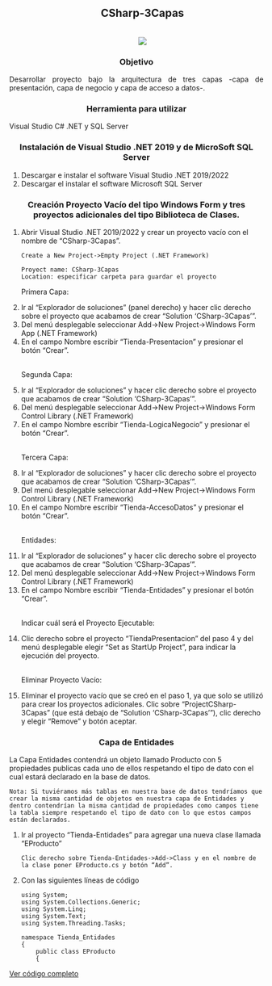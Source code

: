<!--Titulo principal-->
<div id="user-content-toc">
  <ul align="center">
    <summary>
      <!--Titulo-->
      <h2 style="display: inline-bloc">CSharp-3Capas</h2>
      <br>
      <!--Divizor horizontal (gradiant)-->
      <img src="https://user-images.githubusercontent.com/73097560/115834477-dbab4500-a447-11eb-908a-139a6edaec5c.gif">
    </summary>
  </ul>
</div>

<div id="user-content-toc">
  <!--Caso de estudio-->
  <h3 align="center">Objetivo</h3>
  <p align="justify">
    Desarrollar proyecto bajo la arquitectura de tres capas -capa de presentación, capa de negocio y capa de acceso a datos-. 
  </p>
</div>

<div id="user-content-toc">
  <!--Caso de estudio-->
  <h3 align="center">Herramienta para utilizar</h3>
  <p align="justify">
    Visual Studio C# .NET y SQL Server
  </p>
</div>

<div>
  <!--Caso de estudio-->
  <div>
    <p>
      <h3 align="center">Instalación de Visual Studio .NET  2019 y de MicroSoft SQL Server</h3>
    </p>
    <ol>
      <li>Descargar e instalar el software Visual Studio .NET 2019/2022</li>
      <li>Descargar el instalar el software Microsoft SQL Server</li>
    </ol>
  </div>
</div>

<div>
  <!--Caso de estudio-->
  <div>
    <p>
      <h3 align="center">Creación Proyecto Vacío del tipo Windows Form y tres proyectos adicionales del tipo Biblioteca de Clases.</h3>
    </p>
    <ol>
      <li>Abrir Visual Studio .NET 2019/2022 y crear un proyecto vacío con el nombre de  “CSharp-3Capas”.</li>
      <pre><code>Create a New Project->Empty Project (.NET Framework)</code></pre>
      <pre><code>Proyect name: CSharp-3Capas 
Location: especificar carpeta para guardar el proyecto</code></pre>
      <p>Primera Capa:</p>
      <li>Ir al “Explorador de soluciones” (panel derecho) y hacer clic derecho sobre el proyecto que acabamos de crear “Solution ‘CSharp-3Capas’”.</li>
      <li>Del menú desplegable seleccionar Add->New Project->Windows Form App (.NET Framework)</li>
      <li>En el campo Nombre escribir “Tienda-Presentacion” y presionar el botón “Crear”.</li>
      <p><br>Segunda Capa:</p>
      <li>Ir al “Explorador de soluciones” y hacer clic derecho sobre el proyecto que acabamos de crear “Solution ‘CSharp-3Capas’”.</li>
      <li>Del menú desplegable seleccionar Add->New Project->Windows Form Control Library (.NET Framework)</li>
      <li>En el campo Nombre escribir “Tienda-LogicaNegocio” y presionar el botón “Crear”.</li>
      <p><br>Tercera Capa:</p>
      <li>Ir al “Explorador de soluciones” y hacer clic derecho sobre el proyecto que acabamos de crear “Solution ‘CSharp-3Capas’”.</li>
      <li>Del menú desplegable seleccionar Add->New Project->Windows Form Control Library (.NET Framework)</li>
      <li>En el campo Nombre escribir “Tienda-AccesoDatos” y presionar el botón “Crear”.</li>
      <p><br>Entidades:</p>
      <li>Ir al “Explorador de soluciones” y hacer clic derecho sobre el proyecto que acabamos de crear “Solution ‘CSharp-3Capas’”.</li>
      <li>Del menú desplegable seleccionar Add->New Project->Windows Form Control Library (.NET Framework)</li>
      <li>En el campo Nombre escribir “Tienda-Entidades” y presionar el botón “Crear”.</li>
      <p><br>Indicar cuál será el Proyecto Ejecutable:</p>
      <li>Clic derecho sobre el proyecto “TiendaPresentacion” del paso 4 y del menú desplegable elegir “Set as StartUp Project”, para indicar la ejecución del proyecto.</li>
      <p><br>Eliminar Proyecto Vacío:</p>
      <li>Eliminar el proyecto vacío que se creó en el paso 1, ya que solo se utilizó para crear los proyectos adicionales. Clic sobre “ProjectCSharp-3Capas” (que está debajo de “Solution ‘CSharp-3Capas’”), clic derecho y elegir “Remove” y botón aceptar.</li>
    </ol>
  </div>
</div>

<div>
  <!--Caso de estudio-->
  <div>
    <p>
      <h3 align="center">Capa de Entidades</h3>
    </p>
    <p>La Capa Entidades contendrá un objeto llamado Producto con 5 propiedades publicas cada uno de ellos respetando el tipo de dato con el cual estará declarado en la base de datos. </p>
    <pre><code>Nota: Si tuviéramos más tablas en nuestra base de datos tendríamos que crear la misma cantidad de objetos en nuestra capa de Entidades y dentro contendrían la misma cantidad de propiedades como campos tiene la tabla siempre respetando el tipo de dato con lo que estos campos están declarados.</code></pre>
    <ol>
      <li>Ir al proyecto “Tienda-Entidades” para agregar una nueva clase llamada “EProducto”</li>
      <pre><code>Clic derecho sobre Tienda-Entidades->Add->Class y en el nombre de la clase poner EProducto.cs y botón “Add”.</code></pre>
      <li>Con las siguientes líneas de código</li>
      <pre><code>using System; 
using System.Collections.Generic; 
using System.Linq; 
using System.Text; 
using System.Threading.Tasks; 
<enter></enter>
namespace Tienda_Entidades 
{ 
    public class EProducto 
    {</code></pre>
    </ol>
  </div>
</div>

[Ver código completo](./CSharp-3Capas/Tienda-Entidades/EProducto.cs)
